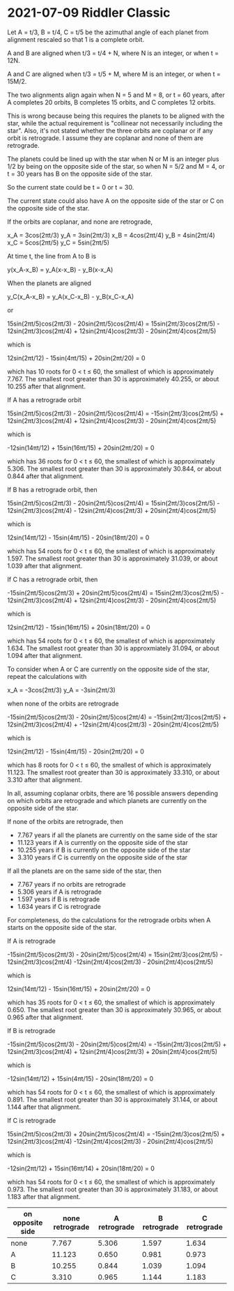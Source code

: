 2021-07-09 Riddler Classic
==========================
Let A = t/3, B = t/4, C = t/5 be the azimuthal angle of each planet from
alignment rescaled so that 1 is a complete orbit.

A and B are aligned when t/3 = t/4 + N, where N is an integer, or when
t = 12N.

A and C are aligned when t/3 = t/5 + M, where M is an integer, or when
t = 15M/2.

The two alignments align again when N = 5 and M = 8, or t = 60 years,
after A completes 20 orbits, B completes 15 orbits, and C completes 12
orbits.

This is wrong because being this requires the planets to be aligned with
the star, while the actual requirement is "collinear not necessarily
including the star".  Also, it's not stated whether the three orbits are
coplanar or if any orbit is retrograde.  I assume they are coplanar and
none of them are retrograde.

The planets could be lined up with the star when N or M is an integer plus
1/2 by being on the opposite side of the star, so when N = 5/2 and M = 4, or
t = 30 years has B on the opposite side of the star.

So the current state could be t = 0 or t = 30.

The current state could also have A on the opposite side of the star or C on
the opposite side of the star.

If the orbits are coplanar, and none are retrograde,

  x_A = 3cos(2πt/3)
  y_A = 3sin(2πt/3)
  x_B = 4cos(2πt/4)
  y_B = 4sin(2πt/4)
  x_C = 5cos(2πt/5)
  y_C = 5sin(2πt/5)

At time t, the line from A to B is

  y(x_A-x_B) = y_A(x-x_B) - y_B(x-x_A)

When the planets are aligned

  y_C(x_A-x_B) = y_A(x_C-x_B) - y_B(x_C-x_A)

or

  15sin(2πt/5)cos(2πt/3) - 20sin(2πt/5)cos(2πt/4) =
  15sin(2πt/3)cos(2πt/5) - 12sin(2πt/3)cos(2πt/4) +
  12sin(2πt/4)cos(2πt/3) - 20sin(2πt/4)cos(2πt/5)

which is

  12sin(2πt/12) - 15sin(4πt/15) + 20sin(2πt/20) = 0

which has 10 roots for 0 < t ≤ 60, the smallest of which is approximately
7.767.  The smallest root greater than 30 is approximately 40.255, or about
10.255 after that alignment.

If A has a retrograde orbit

  15sin(2πt/5)cos(2πt/3) - 20sin(2πt/5)cos(2πt/4) =
 -15sin(2πt/3)cos(2πt/5) + 12sin(2πt/3)cos(2πt/4) +
  12sin(2πt/4)cos(2πt/3) - 20sin(2πt/4)cos(2πt/5)

which is

  -12sin(14πt/12) + 15sin(16πt/15) + 20sin(2πt/20) = 0

which has 36 roots for 0 < t ≤ 60, the smallest of which is approximately
5.306.  The smallest root greater than 30 is approximately 30.844, or about
0.844 after that alignment.

If B has a retrograde orbit, then

  15sin(2πt/5)cos(2πt/3) - 20sin(2πt/5)cos(2πt/4) =
  15sin(2πt/3)cos(2πt/5) - 12sin(2πt/3)cos(2πt/4) -
  12sin(2πt/4)cos(2πt/3) + 20sin(2πt/4)cos(2πt/5)

which is

  12sin(14πt/12) - 15sin(4πt/15) - 20sin(18πt/20) = 0

which has 54 roots for 0 < t ≤ 60, the smallest of which is approximately
1.597.  The smallest root greater than 30 is approximately 31.039, or about
1.039 after that alignment.

If C has a retrograde orbit, then

 -15sin(2πt/5)cos(2πt/3) + 20sin(2πt/5)cos(2πt/4) =
  15sin(2πt/3)cos(2πt/5) - 12sin(2πt/3)cos(2πt/4) +
  12sin(2πt/4)cos(2πt/3) - 20sin(2πt/4)cos(2πt/5)

which is

  12sin(2πt/12) - 15sin(16πt/15) + 20sin(18πt/20) = 0

which has 54 roots for 0 < t ≤ 60, the smallest of which is approximately
1.634.  The smallest root greater than 30 is approxmiately 31.094, or about
1.094 after that alignment.

To consider when A or C are currently on the opposite side of the star,
repeat the calculations with

  x_A = -3cos(2πt/3)
  y_A = -3sin(2πt/3)

when none of the orbits are retrograde

 -15sin(2πt/5)cos(2πt/3) - 20sin(2πt/5)cos(2πt/4) =
 -15sin(2πt/3)cos(2πt/5) + 12sin(2πt/3)cos(2πt/4) +
 -12sin(2πt/4)cos(2πt/3) - 20sin(2πt/4)cos(2πt/5)

which is

  12sin(2πt/12) - 15sin(4πt/15) - 20sin(2πt/20) = 0

which has 8 roots for 0 < t ≤ 60, the smallest of which is approximately
11.123.  The smallest root greater than 30 is approximately 33.310, or about
3.310 after that alignment.

In all, assuming coplanar orbits, there are 16 possible answers depending on
which orbits are retrograde and which planets are currently on the opposite
side of the star.

If none of the orbits are retrograde, then
* 7.767 years if all the planets are currently on the same side of the star
* 11.123 years if A is currently on the opposite side of the star
* 10.255 years if B is currently on the opposite side of the star
* 3.310 years if C is currently on the opposite side of the star

If all the planets are on the same side of the star, then
* 7.767 years if no orbits are retrograde
* 5.306 years if A is retrograde
* 1.597 years if B is retrograde
* 1.634 years if C is retrograde

For completeness, do the calculations for the retrograde orbits when A
starts on the opposite side of the star.

If A is retrograde

 -15sin(2πt/5)cos(2πt/3) - 20sin(2πt/5)cos(2πt/4) =
  15sin(2πt/3)cos(2πt/5) - 12sin(2πt/3)cos(2πt/4)
 -12sin(2πt/4)cos(2πt/3) - 20sin(2πt/4)cos(2πt/5)

which is

  12sin(14πt/12) - 15sin(16πt/15) + 20sin(2πt/20) = 0

which has 35 roots for 0 < t ≤ 60, the smallest of which is approximately
0.650.  The smallest root greater than 30 is approximately 30.965, or about
0.965 after that alignment.

If B is retrograde

 -15sin(2πt/5)cos(2πt/3) - 20sin(2πt/5)cos(2πt/4) =
 -15sin(2πt/3)cos(2πt/5) + 12sin(2πt/3)cos(2πt/4) +
  12sin(2πt/4)cos(2πt/3) + 20sin(2πt/4)cos(2πt/5)

which is

  -12sin(14πt/12) + 15sin(4πt/15) - 20sin(18πt/20) = 0

which has 54 roots for 0 < t ≤ 60, the smallest of which is approximately
0.891.  The smallest root greater than 30 is approximately 31.144, or about
1.144 after that alignment.

If C is retrograde

  15sin(2πt/5)cos(2πt/3) + 20sin(2πt/5)cos(2πt/4) =
 -15sin(2πt/3)cos(2πt/5) + 12sin(2πt/3)cos(2πt/4)
 -12sin(2πt/4)cos(2πt/3) - 20sin(2πt/4)cos(2πt/5)

which is

  -12sin(2πt/12) + 15sin(16πt/14) + 20sin(18πt/20) = 0

which has 54 roots for 0 < t ≤ 60, the smallest of which is approximately
0.973.  The smallest root greater than 30 is approximately 31.183, or about
1.183 after that alignment.

|on opposite side|none retrograde|A retrograde|B retrograde|C retrograde|
|----------------|---------------|------------|------------|------------|
|none            |7.767          |5.306       |1.597       |1.634       |
|A               |11.123         |0.650       |0.981       |0.973       |
|B               |10.255         |0.844       |1.039       |1.094       |
|C               |3.310          |0.965       |1.144       |1.183       |
